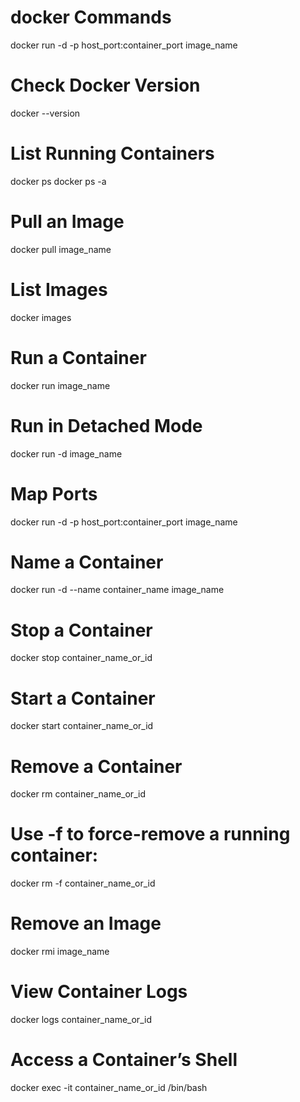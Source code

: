 # docker Commands
docker run -d -p host_port:container_port image_name

# Check Docker Version
docker --version

# List Running Containers
docker ps
docker ps -a

# Pull an Image
docker pull image_name

# List Images
docker images

# Run a Container
docker run image_name

# Run in Detached Mode
docker run -d image_name

# Map Ports
docker run -d -p host_port:container_port image_name

# Name a Container
docker run -d --name container_name image_name

# Stop a Container
docker stop container_name_or_id

# Start a Container
docker start container_name_or_id

# Remove a Container
docker rm container_name_or_id
# Use -f to force-remove a running container:
docker rm -f container_name_or_id

# Remove an Image
docker rmi image_name

# View Container Logs
docker logs container_name_or_id

# Access a Container’s Shell
docker exec -it container_name_or_id /bin/bash